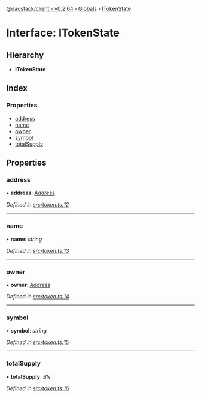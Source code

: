 [@daostack/client - v0.2.64](../README.md) › [Globals](../globals.md) › [ITokenState](itokenstate.md)

# Interface: ITokenState

## Hierarchy

* **ITokenState**

## Index

### Properties

* [address](itokenstate.md#address)
* [name](itokenstate.md#name)
* [owner](itokenstate.md#owner)
* [symbol](itokenstate.md#symbol)
* [totalSupply](itokenstate.md#totalsupply)

## Properties

###  address

• **address**: *[Address](../globals.md#address)*

*Defined in [src/token.ts:12](https://github.com/daostack/client/blob/ca3cbac/src/token.ts#L12)*

___

###  name

• **name**: *string*

*Defined in [src/token.ts:13](https://github.com/daostack/client/blob/ca3cbac/src/token.ts#L13)*

___

###  owner

• **owner**: *[Address](../globals.md#address)*

*Defined in [src/token.ts:14](https://github.com/daostack/client/blob/ca3cbac/src/token.ts#L14)*

___

###  symbol

• **symbol**: *string*

*Defined in [src/token.ts:15](https://github.com/daostack/client/blob/ca3cbac/src/token.ts#L15)*

___

###  totalSupply

• **totalSupply**: *BN*

*Defined in [src/token.ts:16](https://github.com/daostack/client/blob/ca3cbac/src/token.ts#L16)*
